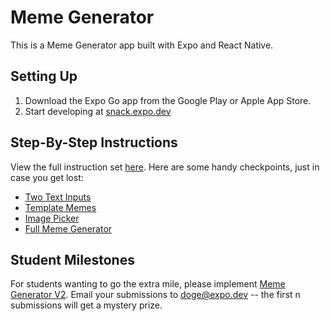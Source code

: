 # Meme Generator

This is a Meme Generator app built with Expo and React Native.

## Setting Up

1. Download the Expo Go app from the Google Play or Apple App Store.
2. Start developing at [snack.expo.dev](https://snack.expo.dev)

## Step-By-Step Instructions

View the full instruction set [here](./WORKSHOP.md). Here are some handy checkpoints, just in case you get lost:

- [Two Text Inputs](https://snack.expo.dev/@quinlanj/meme-generator-part-1)
- [Template Memes](https://snack.expo.dev/@quinlanj/meme-generator-part-2)
- [Image Picker](https://snack.expo.dev/@quinlanj/meme-generator-part-3)
- [Full Meme Generator](https://snack.expo.dev/@quinlanj/meme-generator)

## Student Milestones

For students wanting to go the extra mile, please implement [Meme Generator V2](https://expo.notion.site/Milestones-ee30117e9fea4e1c8f20c65269f84f5f). Email your submissions to doge@expo.dev -- the first n submissions will get a mystery prize.
